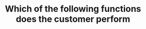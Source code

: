 ---
layout: all-exams
title: "Which of the following functions does the customer perform"
blurb: "As per the Amazon docs , on fully managed Amazon RDS instances, the customer is tasked only with application optimization. Amazon always considers opti"
quid: 35
---
